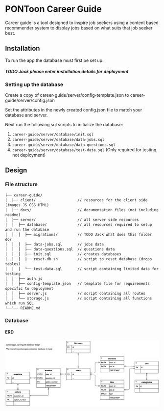 # PONToon Career Guide

Career guide is a tool designed to inspire job seekers using a content based recommender system to display jobs based on what suits that job seeker best.

## Installation

To run the app the database must first be set up.

##### TODO Jack please enter installation details for deployment

### Setting up the database

Create a copy of career-guide/server/config-template.json to career-guide/server/config.json

Set the attributes in the newly created config.json file to match your database and server.

Next run the following sql scripts to initialize the database:

1. `career-guide/server/database/init.sql`
2. `career-guide/server/database/data-jobs.sql`
3. `career-guide/server/database/data-questions.sql`
4. `career-guide/server/database/test-data.sql` (Only required for testing, not deployment)

## Design

### File structure

```
├── career-guide/
│  ├── client/                   // resources for the client side (images JS CSS HTML)
│  ├── docs/                     // documentation files (not including readme)
│  ├── server/                   // all server side resources
│  │  ├── database/              // all resources required to setup and run the database
│  │  │  ├── migrations/         // TODO Jack what does this folder do?
│  │  │  ├── data-jobs.sql       // jobs data
│  │  │  ├── data-questions.sql  // questions data
│  │  │  ├── init.sql            // creates databases
│  │  │  ├── reset-db.sh         // script to reset database (drops tables)
│  │  │  └── test-data.sql       // script containing limited data for testing
│  │  ├── auth.js  
│  │  ├── config-template.json   // template file for requirements specific to deployment
│  │  ├── server.js              // script containing all routes
│  │  └── storage.js             // script containing all functions which run SQL
└──└── README.md
```

### Database

#### ERD
![ERD](docs/images/erd.png)
